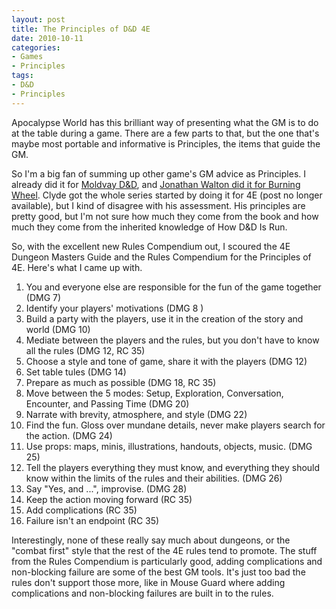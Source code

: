 ```yaml
---
layout: post
title: The Principles of D&D 4E
date: 2010-10-11
categories:
- Games
- Principles
tags:
- D&D
- Principles
---
```

Apocalypse World has this brilliant way of presenting what the GM is to do at the table during a game. There are a few parts to that, but the one that's maybe most portable and informative is Principles, the items that guide the GM.

So I'm a big fan of summing up other game's GM advice as Principles. I already did it for [Moldvay D&D](/2010/09/28/the-principles-of-moldvay-dd/), and [Jonathan Walton did it for Burning Wheel](https://corvidsun.wordpress.com/2010/09/14/the-way-this-wheel-burns/). Clyde got the whole series started by doing it for 4E (post no longer available), but I kind of disagree with his assessment. His principles are pretty good, but I'm not sure how much they come from the book and how much they come from the inherited knowledge of How D&D Is Run.

So, with the excellent new Rules Compendium out, I scoured the 4E Dungeon Masters Guide and the Rules Compendium for the Principles of 4E. Here's what I came up with.

1. You and everyone else are responsible for the fun of the game together (DMG 7)
2. Identify your players' motivations (DMG 8 )
3. Build a party with the players, use it in the creation of the story and world (DMG 10)
4. Mediate between the players and the rules, but you don't have to know all the rules (DMG 12, RC 35)
5. Choose a style and tone of game, share it with the players (DMG 12)
6. Set table tules (DMG 14)
7. Prepare as much as possible (DMG 18, RC 35)
8. Move between the 5 modes: Setup, Exploration, Conversation, Encounter, and Passing Time (DMG 20)
9. Narrate with brevity, atmosphere, and style (DMG 22)
10. Find the fun. Gloss over mundane details, never make players search for the action. (DMG 24)
11. Use props: maps, minis, illustrations, handouts, objects, music. (DMG 25)
12. Tell the players everything they must know, and everything they should know within the limits of the rules and their abilities. (DMG 26)
13. Say "Yes, and ...", improvise. (DMG 28)
14. Keep the action moving forward (RC 35)
15. Add complications (RC 35)
16. Failure isn't an endpoint (RC 35)

Interestingly, none of these really say much about dungeons, or the "combat first" style that the rest of the 4E rules tend to promote. The stuff from the Rules Compendium is particularly good, adding complications and non-blocking failure are some of the best GM tools. It's just too bad the rules don't support those more, like in Mouse Guard where adding complications and non-blocking failures are built in to the rules.
